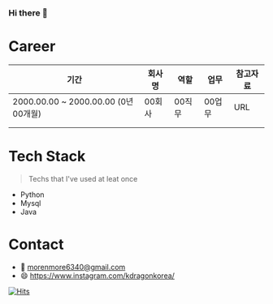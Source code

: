### Hi there 👋

<!--
**kdragonkorea/kdragonkorea** is a ✨ _special_ ✨ repository because its `README.md` (this file) appears on your GitHub profile.

Here are some ideas to get you started:

- 🔭 I’m currently working on ...
- 🌱 I’m currently learning data analysis skills
- 👯 I’m looking to collaborate on ...
- 🤔 I’m looking for help with ...
- 💬 Ask me about ...
- 📫 How to reach me: ...
- 😄 Pronouns: ...
- ⚡ Fun fact: ...
-->
# Career
|기간   |회사명   |역할   |업무   |참고자료   |
|---|---|---|---|---|
| 2000.00.00 ~ 2000.00.00 (0년00개월)  |00회사   |00직무   |00업무   |URL   |
|   |   |   |   |   |
|   |   |   |   |   |

# Tech Stack
> Techs that I've used at leat once
* Python
* Mysql
* Java


# Contact
* :email: morenmore6340@gmail.com
* :smile: https://www.instagram.com/kdragonkorea/

[![Hits](https://hits.seeyoufarm.com/api/count/incr/badge.svg?url=https%3A%2F%2Fgithub.com%2Fkdragonkorea%2Fkdragonkorea&count_bg=%2379C83D&title_bg=%23555555&icon=&icon_color=%23E7E7E7&title=hits&edge_flat=false)](https://hits.seeyoufarm.com)

